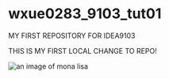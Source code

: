 # wxue0283_9103_tut01

MY FIRST REPOSITORY FOR IDEA9103

THIS IS MY FIRST LOCAL CHANGE TO REPO!

![an image of mona lisa](wxue0283_9103_tut01/readMeImages/Mona_Lisa_by_Leonardo_da_Vinci_500_x_700.jpg)